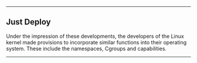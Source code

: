 
----------------------------------
## Just Deploy 

Under the impression of these developments, the developers of the Linux kernel made provisions to incorporate similar functions into their operating system. These include the namespaces, Cgroups and capabilities. 

----------------------------------
